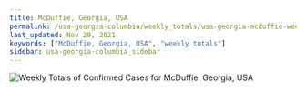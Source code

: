 ```yaml
---
title: McDuffie, Georgia, USA
permalink: /usa-georgia-columbia/weekly_totals/usa-georgia-mcduffie-weekly_totals.html
last_updated: Nov 29, 2021
keywords: ["McDuffie, Georgia, USA", "weekly totals"]
sidebar: usa-georgia-columbia_sidebar
---
```


![Weekly Totals of Confirmed Cases for McDuffie, Georgia, USA](/covid_tracker/images/graphs/usa-georgia-mcduffie-weekly_totals_graph.png)
